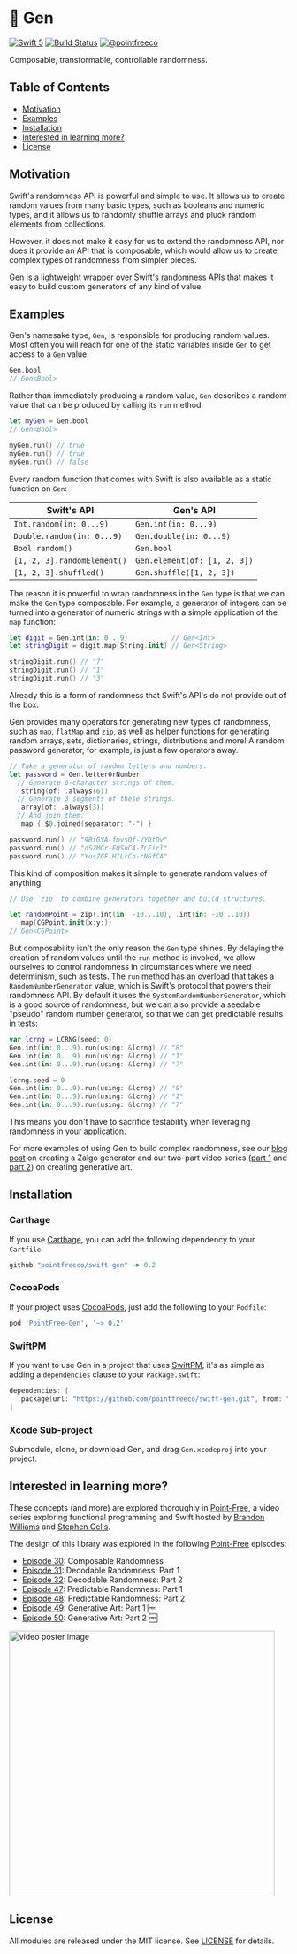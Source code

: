 # 🎱 Gen

[![Swift 5](https://img.shields.io/badge/swift-5-ED523F.svg?style=flat)](https://swift.org/download/)
[![Build Status](https://img.shields.io/endpoint.svg?url=https%3A%2F%2Factions-badge.atrox.dev%2Fpointfreeco%2Fswift-gen%2Fbadge&style=flat)](https://actions-badge.atrox.dev/pointfreeco/swift-gen/goto)
[![@pointfreeco](https://img.shields.io/badge/contact-@pointfreeco-5AA9E7.svg?style=flat)](https://twitter.com/pointfreeco)

Composable, transformable, controllable randomness.

## Table of Contents

- [Motivation](#motivation)
- [Examples](#examples)
- [Installation](#installation)
- [Interested in learning more?](#interested-in-learning-more)
- [License](#license)

## Motivation

Swift's randomness API is powerful and simple to use. It allows us to create random values from many basic types, such as booleans and numeric types, and it allows us to randomly shuffle arrays and pluck random elements from collections.

However, it does not make it easy for us to extend the randomness API, nor does it provide an API that is composable, which would allow us to create complex types of randomness from simpler pieces.


Gen is a lightweight wrapper over Swift's randomness APIs that makes it easy to build custom generators of any kind of value.

## Examples

Gen's namesake type, `Gen`, is responsible for producing random values. Most often you will reach for one of the static variables inside `Gen` to get access to a `Gen` value:

``` swift
Gen.bool
// Gen<Bool>
```

Rather than immediately producing a random value, `Gen` describes a random value that can be produced by calling its `run` method:

``` swift
let myGen = Gen.bool
// Gen<Bool>

myGen.run() // true
myGen.run() // true
myGen.run() // false
```

Every random function that comes with Swift is also available as a static function on `Gen`:

|  Swift's API | Gen's API |
| --- | --- |
| `Int.random(in: 0...9)` | `Gen.int(in: 0...9)` |                       
| `Double.random(in: 0...9)` | `Gen.double(in: 0...9)` |                       
| `Bool.random()` | `Gen.bool` |                       
| `[1, 2, 3].randomElement()` | `Gen.element(of: [1, 2, 3])` |                       
| `[1, 2, 3].shuffled()` | `Gen.shuffle([1, 2, 3])` |                       

The reason it is powerful to wrap randomness in the `Gen` type is that we can make the `Gen` type composable. For example, a generator of integers can be turned into a generator of numeric strings with a simple application of the `map` function:

``` swift
let digit = Gen.int(in: 0...9)           // Gen<Int>
let stringDigit = digit.map(String.init) // Gen<String>

stringDigit.run() // "7"
stringDigit.run() // "1"
stringDigit.run() // "3"
```

Already this is a form of randomness that Swift's API's do not provide out of the box.

Gen provides many operators for generating new types of randomness, such as `map`, `flatMap` and `zip`, as well as helper functions for generating random arrays, sets, dictionaries, strings, distributions and more! A random password generator, for example, is just a few operators away.

``` swift
// Take a generator of random letters and numbers.
let password = Gen.letterOrNumber
  // Generate 6-character strings of them.
  .string(of: .always(6))
  // Generate 3 segments of these strings.
  .array(of: .always(3))
  // And join them.
  .map { $0.joined(separator: "-") }

password.run() // "9BiGYA-fmvsOf-VYDtDv"
password.run() // "dS2MGr-FQSuC4-ZLEicl"
password.run() // "YusZGF-HILrCo-rNGfCA"
```

This kind of composition makes it simple to generate random values of anything.

``` swift
// Use `zip` to combine generators together and build structures.

let randomPoint = zip(.int(in: -10...10), .int(in: -10...10))
  .map(CGPoint.init(x:y:))
// Gen<CGPoint>
```

But composability isn't the only reason the `Gen` type shines. By delaying the creation of random values until the `run` method is invoked, we allow ourselves to control randomness in circumstances where we need determinism, such as tests. The `run` method has an overload that takes a `RandomNumberGenerator` value, which is Swift's protocol that powers their randomness API. By default it uses the `SystemRandomNumberGenerator`, which is a good source of randomness, but we can also provide a seedable "pseudo" random number generator, so that we can get predictable results in tests:

``` swift
var lcrng = LCRNG(seed: 0)
Gen.int(in: 0...9).run(using: &lcrng) // "8"
Gen.int(in: 0...9).run(using: &lcrng) // "1"
Gen.int(in: 0...9).run(using: &lcrng) // "7"

lcrng.seed = 0
Gen.int(in: 0...9).run(using: &lcrng) // "8"
Gen.int(in: 0...9).run(using: &lcrng) // "1"
Gen.int(in: 0...9).run(using: &lcrng) // "7"
```

This means you don't have to sacrifice testability when leveraging randomness in your application.

For more examples of using Gen to build complex randomness, see our [blog post](https://www.pointfree.co/blog/posts/19-random-zalgo-generator) on creating a Zalgo generator and our two-part video series ([part 1](https://www.pointfree.co/episodes/ep49-generative-art-part-1) and [part 2](https://www.pointfree.co/episodes/ep50-generative-art-part-2)) on creating generative art.

## Installation

### Carthage

If you use [Carthage](https://github.com/Carthage/Carthage), you can add the following dependency to your `Cartfile`:

``` ruby
github "pointfreeco/swift-gen" ~> 0.2
```

### CocoaPods

If your project uses [CocoaPods](https://cocoapods.org), just add the following to your `Podfile`:

``` ruby
pod 'PointFree-Gen', '~> 0.2'
```

### SwiftPM

If you want to use Gen in a project that uses [SwiftPM](https://swift.org/package-manager/), it's as simple as adding a `dependencies` clause to your `Package.swift`:

``` swift
dependencies: [
  .package(url: "https://github.com/pointfreeco/swift-gen.git", from: "0.2.0")
]
```

### Xcode Sub-project

Submodule, clone, or download Gen, and drag `Gen.xcodeproj` into your project.

## Interested in learning more?

These concepts (and more) are explored thoroughly in [Point-Free](https://www.pointfree.co), a video series exploring functional programming and Swift hosted by [Brandon Williams](https://github.com/mbrandonw) and [Stephen Celis](https://github.com/stephencelis).

The design of this library was explored in the following [Point-Free](https://www.pointfree.co) episodes:

- [Episode 30](https://www.pointfree.co/episodes/ep30-composable-randomness): Composable Randomness
- [Episode 31](https://www.pointfree.co/episodes/ep31-decodable-randomness-part-1): Decodable Randomness: Part 1
- [Episode 32](https://www.pointfree.co/episodes/ep32-decodable-randomness-part-2): Decodable Randomness: Part 2
- [Episode 47](https://www.pointfree.co/episodes/ep47-predictable-randomness-part-1): Predictable Randomness: Part 1
- [Episode 48](https://www.pointfree.co/episodes/ep48-predictable-randomness-part-2): Predictable Randomness: Part 2
- [Episode 49](https://www.pointfree.co/episodes/ep49-generative-art-part-1): Generative Art: Part 1 🆓
- [Episode 50](https://www.pointfree.co/episodes/ep50-generative-art-part-2): Generative Art: Part 2 🆓

<a href="https://www.pointfree.co/episodes/ep30-composable-randomness">
<img alt="video poster image" src="https://d1hf1soyumxcgv.cloudfront.net/0030-composable-randomness/poster.jpg" width="480">
</a>

## License

All modules are released under the MIT license. See [LICENSE](LICENSE) for details.
